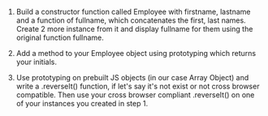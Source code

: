 1. Build a constructor function called Employee with firstname, lastname and a function of fullname, which concatenates the first, last names.
Create 2 more instance from it and display fullname for them using the original function fullname.

2. Add a method to your Employee object using prototyping which returns your initials.

3. Use prototyping on prebuilt JS objects (in our case Array Object) and write a .reverseIt() function, if let's say it's not exist or not cross browser compatible.
Then use your cross browser compliant .reverseIt() on one of your instances you created in step 1.